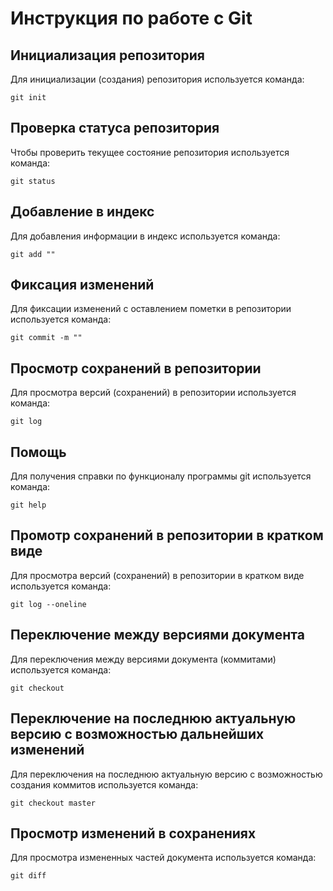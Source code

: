 # **Инструкция по работе с Git**

## Инициализация репозитория

Для инициализации (создания) репозитория используется команда: 

    git init

## Проверка статуса репозитория

Чтобы проверить текущее состояние репозитория используется команда:

    git status

## Добавление в индекс

Для добавления информации в индекс используется команда:

    git add ""

## Фиксация изменений

Для фиксации изменений с оставлением пометки в репозитории используется команда:

    git commit -m ""

## Просмотр сохранений в репозитории

Для просмотра версий (сохранений) в репозитории используется команда: 

    git log

## Помощь 

Для получения справки по функционалу программы git используется команда:

    git help

## Промотр сохранений в репозитории в кратком виде

Для просмотра версий (сохранений) в репозитории в кратком виде используется команда:

    git log --oneline

## Переключение между версиями документа

Для переключения между версиями документа (коммитами) используется команда:

    git checkout

## Переключение на последнюю актуальную версию с возможностью дальнейших изменений

Для переключения на последнюю актуальную версию с возможностью создания коммитов используется команда:

    git checkout master

## Просмотр изменений в сохранениях

Для просмотра измененных частей документа используется команда:

    git diff

